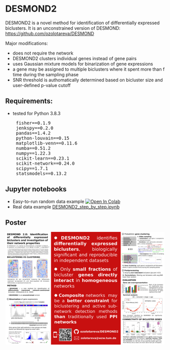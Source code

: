 # DESMOND2

DESMOND2 is a novel method for identification of differentially expressed biclusters.
It is an unconstrained version of DESMOND: https://github.com/ozolotareva/DESMOND

Major modifications:
 * does not require the network 
 * DESMOND2 clusters individual genes instead of gene pairs
 * uses Gaussian mixture models for binarization of gene expressions
 * a gene may be assigned to multiple biclusters where it spent more than f time during the sampling phase
 * SNR threshold is authomatically determined based on bicluster size and user-defined p-value cutoff

## Requirements:
 * tested for Python 3.8.3
<pre>
    fisher==0.1.9
    jenkspy==0.2.0
    pandas==1.4.2
    python-louvain==0.15
    matplotlib-venn==0.11.6
    numba==0.51.2
    numpy==1.22.3
    scikit-learn==0.23.1
    scikit-network==0.24.0
    scipy==1.7.1
    statsmodels==0.13.2
</pre>
## Jupyter notebooks
* Easy-to-run random data example [![Open In Colab](https://colab.research.google.com/assets/colab-badge.svg)](https://colab.research.google.com/github/ozolotareva/DESMOND2/blob/main/random_data_example.ipynb)
* Real data example [DESMOND2_step_by_step.ipynb](DESMOND2_step_by_step.ipynb)


## Poster
![./poster/DESMOND2.pdf](./poster/DESMOND2.png)
